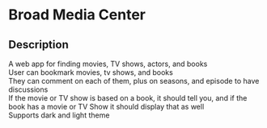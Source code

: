 # Broad Media Center

## Description
A web app for finding movies, TV shows, actors, and books <br/>
User can bookmark movies, tv shows, and books <br/>
They can comment on each of them, plus on seasons, and episode to have discussions <br/>
If the movie or TV show is based on a book, it should tell you, and if the book has a movie or TV Show it should display that as well <br/>
Supports dark and light theme
